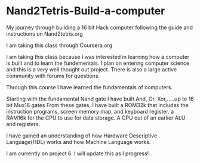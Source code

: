 # Nand2Tetris-Build-a-computer
My journey through building a 16 bit Hack computer following the guide and instructions on Nand2tetris.org

I am taking this class through Coursera.org

I am taking this class because I was interested in learning how a computer is built and to learn the fundementals. 
I plan on entering computer science and this is a very well thought out project. There is also a large active community with forums for questions.

Through this course I have learned the fundamentals of computers.

Starting with the fundamental Nand gate
I have built And, Or, Xor,.....up to 16 bit Mux16 gates
From these gates, I have built a ROM32k that includes the instruction programs, screen memory map, and keyboard register.
a RAM16k for the CPU to use for data storage.
A CPU out of an earlier ALU and registers.

I have gained an understanding of how Hardware Descriptive Language(HDL) works and how Machine Language works.

I am currently on project 6. I will update this as I progress!
